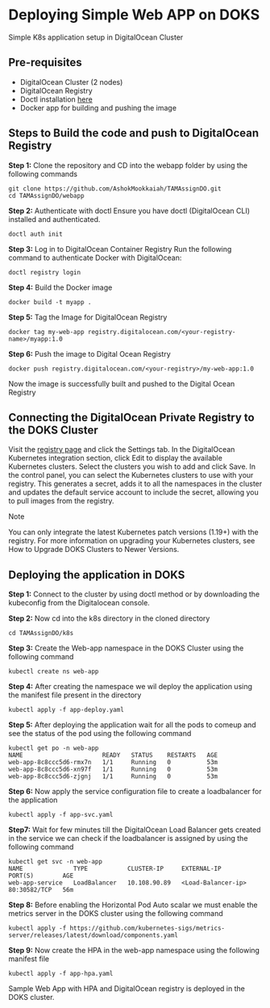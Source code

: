 # Deploying Simple Web APP on DOKS
Simple K8s application setup in DigitalOcean Cluster

## Pre-requisites
- DigitalOcean Cluster (2 nodes)
- DigitalOcean Registry
- Doctl installation [here](https://docs.digitalocean.com/reference/doctl/how-to/install/)
- Docker app for building and pushing the image

## Steps to Build the code and push to DigitalOcean Registry

**Step 1:** Clone the repository and CD into the webapp folder by using the following commands
```
git clone https://github.com/AshokMookkaiah/TAMAssignDO.git
cd TAMAssignDO/webapp
```
**Step 2:** Authenticate with doctl
Ensure you have doctl (DigitalOcean CLI) installed and authenticated.

```
doctl auth init
```
**Step 3:** Log in to DigitalOcean Container Registry
Run the following command to authenticate Docker with DigitalOcean:
```
doctl registry login
```
**Step 4:** Build the Docker image 
```
docker build -t myapp .
```
**Step 5:** Tag the Image for DigitalOcean Registry
```
docker tag my-web-app registry.digitalocean.com/<your-registry-name>/myapp:1.0 
```
**Step 6:** Push the image to Digital Ocean Registry
```
docker push registry.digitalocean.com/<your-registry>/my-web-app:1.0 
```
Now the image is successfully built and pushed to the Digital Ocean Registry

## Connecting the DigitalOcean Private Registry to the DOKS Cluster
Visit the [registry page](https://cloud.digitalocean.com/registry) and click the Settings tab. In the DigitalOcean Kubernetes integration section, click Edit to display the available Kubernetes clusters. Select the clusters you wish to add and click Save.
In the control panel, you can select the Kubernetes clusters to use with your registry. This generates a secret, adds it to all the namespaces in the cluster and updates the default service account to include the secret, allowing you to pull images from the registry.

> [!Note]
> You can only integrate the latest Kubernetes patch versions (1.19+) with the registry. For more information on upgrading your Kubernetes clusters, see How to Upgrade DOKS Clusters to Newer Versions.

## Deploying the application in DOKS

**Step 1:** Connect to the cluster by using doctl method or by downloading the kubeconfig from the Digitalocean console.

**Step 2:** Now cd into the k8s directory in the cloned directory
```
cd TAMAssignDO/k8s
```
**Step 3:** Create the Web-app namespace in the DOKS Cluster using the following command
```
kubectl create ns web-app
```
**Step 4:** After creating the namespace we wil deploy the application using the manifest file present in the directory
```
kubectl apply -f app-deploy.yaml
```
**Step 5:** After deploying the application wait for all the pods to comeup and see the status of the pod using the following command
```
kubectl get po -n web-app
NAME                      READY   STATUS    RESTARTS   AGE
web-app-8c8ccc5d6-rmx7n   1/1     Running   0          53m
web-app-8c8ccc5d6-xn97f   1/1     Running   0          53m
web-app-8c8ccc5d6-zjgnj   1/1     Running   0          53m
```
**Step 6:** Now apply the service configuration file to create a loadbalancer for the application
```
kubectl apply -f app-svc.yaml
```
**Step7:** Wait for few minutes till the DigitalOcean Load Balancer gets created in the service we can check if the loadbalancer is assigned by using the following command
```
kubectl get svc -n web-app
NAME              TYPE           CLUSTER-IP     EXTERNAL-IP          PORT(S)        AGE
web-app-service   LoadBalancer   10.108.90.89   <Load-Balancer-ip>   80:30582/TCP   56m
```
**Step 8:** Before enabling the Horizontal Pod Auto scalar we must enable the metrics server in the DOKS cluster using the following command
```
kubectl apply -f https://github.com/kubernetes-sigs/metrics-server/releases/latest/download/components.yaml
```
**Step 9:** Now create the HPA in the web-app namespace using the following manifest file
```
kubectl apply -f app-hpa.yaml
```
Sample Web App with HPA and DigitalOcean registry is deployed in the DOKS cluster.
